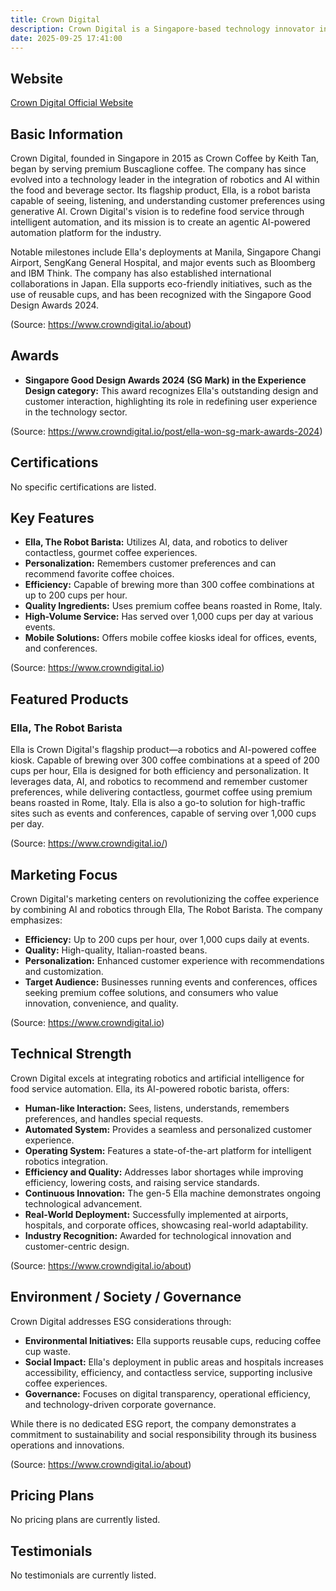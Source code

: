 ```yaml
---
title: Crown Digital
description: Crown Digital is a Singapore-based technology innovator integrating robotics and AI into the food and beverage industry. Best known for Ella, the robot barista, Crown Digital delivers contactless, efficient, and personalized coffee experiences using generative AI and precision robotics. The company aims to revolutionize food service globally and has achieved notable milestones, including deployments in hospitals, airports, and major events across Asia.
date: 2025-09-25 17:41:00
---
```


## Website

[Crown Digital Official Website](https://www.crowndigital.io)

## Basic Information

Crown Digital, founded in Singapore in 2015 as Crown Coffee by Keith Tan, began by serving premium Buscaglione coffee. The company has since evolved into a technology leader in the integration of robotics and AI within the food and beverage sector. Its flagship product, Ella, is a robot barista capable of seeing, listening, and understanding customer preferences using generative AI. Crown Digital's vision is to redefine food service through intelligent automation, and its mission is to create an agentic AI-powered automation platform for the industry.

Notable milestones include Ella's deployments at Manila, Singapore Changi Airport, SengKang General Hospital, and major events such as Bloomberg and IBM Think. The company has also established international collaborations in Japan. Ella supports eco-friendly initiatives, such as the use of reusable cups, and has been recognized with the Singapore Good Design Awards 2024.

(Source: https://www.crowndigital.io/about)

## Awards

- **Singapore Good Design Awards 2024 (SG Mark) in the Experience Design category:**
  This award recognizes Ella's outstanding design and customer interaction, highlighting its role in redefining user experience in the technology sector.

(Source: https://www.crowndigital.io/post/ella-won-sg-mark-awards-2024)

## Certifications

No specific certifications are listed.

## Key Features

- **Ella, The Robot Barista:** Utilizes AI, data, and robotics to deliver contactless, gourmet coffee experiences.
- **Personalization:** Remembers customer preferences and can recommend favorite coffee choices.
- **Efficiency:** Capable of brewing more than 300 coffee combinations at up to 200 cups per hour.
- **Quality Ingredients:** Uses premium coffee beans roasted in Rome, Italy.
- **High-Volume Service:** Has served over 1,000 cups per day at various events.
- **Mobile Solutions:** Offers mobile coffee kiosks ideal for offices, events, and conferences.

(Source: https://www.crowndigital.io)

## Featured Products

### Ella, The Robot Barista

Ella is Crown Digital's flagship product—a robotics and AI-powered coffee kiosk. Capable of brewing over 300 coffee combinations at a speed of 200 cups per hour, Ella is designed for both efficiency and personalization. It leverages data, AI, and robotics to recommend and remember customer preferences, while delivering contactless, gourmet coffee using premium beans roasted in Rome, Italy. Ella is also a go-to solution for high-traffic sites such as events and conferences, capable of serving over 1,000 cups per day.

(Source: https://www.crowndigital.io/)

## Marketing Focus

Crown Digital's marketing centers on revolutionizing the coffee experience by combining AI and robotics through Ella, The Robot Barista. The company emphasizes:

- **Efficiency:** Up to 200 cups per hour, over 1,000 cups daily at events.
- **Quality:** High-quality, Italian-roasted beans.
- **Personalization:** Enhanced customer experience with recommendations and customization.
- **Target Audience:** Businesses running events and conferences, offices seeking premium coffee solutions, and consumers who value innovation, convenience, and quality.

(Source: https://www.crowndigital.io)

## Technical Strength

Crown Digital excels at integrating robotics and artificial intelligence for food service automation. Ella, its AI-powered robotic barista, offers:

- **Human-like Interaction:** Sees, listens, understands, remembers preferences, and handles special requests.
- **Automated System:** Provides a seamless and personalized customer experience.
- **Operating System:** Features a state-of-the-art platform for intelligent robotics integration.
- **Efficiency and Quality:** Addresses labor shortages while improving efficiency, lowering costs, and raising service standards.
- **Continuous Innovation:** The gen-5 Ella machine demonstrates ongoing technological advancement.
- **Real-World Deployment:** Successfully implemented at airports, hospitals, and corporate offices, showcasing real-world adaptability.
- **Industry Recognition:** Awarded for technological innovation and customer-centric design.

(Source: https://www.crowndigital.io/about)

## Environment / Society / Governance

Crown Digital addresses ESG considerations through:

- **Environmental Initiatives:** Ella supports reusable cups, reducing coffee cup waste.
- **Social Impact:** Ella's deployment in public areas and hospitals increases accessibility, efficiency, and contactless service, supporting inclusive coffee experiences.
- **Governance:** Focuses on digital transparency, operational efficiency, and technology-driven corporate governance.

While there is no dedicated ESG report, the company demonstrates a commitment to sustainability and social responsibility through its business operations and innovations.

(Source: https://www.crowndigital.io/about)

## Pricing Plans

No pricing plans are currently listed.

## Testimonials

No testimonials are currently listed.